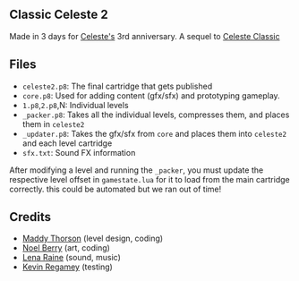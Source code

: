 
## Classic Celeste 2
Made in 3 days for [Celeste's](https://celestegame.com) 3rd anniversary.
A sequel to [Celeste Classic](https://mattmakesgames.itch.io/celesteclassic)

## Files
 - `celeste2.p8`: The final cartridge that gets published
 - `core.p8`: Used for adding content (gfx/sfx) and prototyping gameplay.
 - `1.p8`,`2.p8`,N: Individual levels
 - `_packer.p8`: Takes all the individual levels, compresses them, and places them in `celeste2`
 - `_updater.p8`: Takes the gfx/sfx from `core` and places them into `celeste2` and each level cartridge
 - `sfx.txt`: Sound FX information

After modifying a level and running the `_packer`, you must update the respective level offset in `gamestate.lua` for it to load from the main cartridge correctly. this could be automated but we ran out of time!

## Credits
 - [Maddy Thorson](https://twitter.com/maddythorson) (level design, coding)
 - [Noel Berry](https://twitter.com/noelfb) (art, coding)
 - [Lena Raine](https://twitter.com/kuraine) (sound, music)
 - [Kevin Regamey](https://twitter.com/regameyk) (testing)